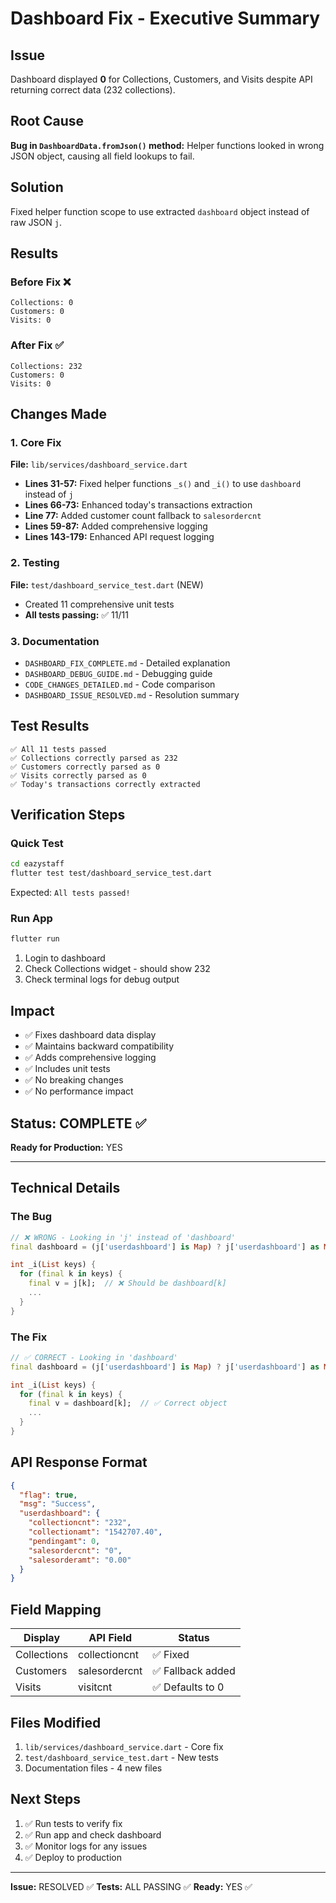 # Dashboard Fix - Executive Summary

## Issue
Dashboard displayed **0** for Collections, Customers, and Visits despite API returning correct data (232 collections).

## Root Cause
**Bug in `DashboardData.fromJson()` method:** Helper functions looked in wrong JSON object, causing all field lookups to fail.

## Solution
Fixed helper function scope to use extracted `dashboard` object instead of raw JSON `j`.

## Results

### Before Fix ❌
```
Collections: 0
Customers: 0
Visits: 0
```

### After Fix ✅
```
Collections: 232
Customers: 0
Visits: 0
```

## Changes Made

### 1. Core Fix
**File:** `lib/services/dashboard_service.dart`
- **Lines 31-57:** Fixed helper functions `_s()` and `_i()` to use `dashboard` instead of `j`
- **Lines 66-73:** Enhanced today's transactions extraction
- **Line 77:** Added customer count fallback to `salesordercnt`
- **Lines 59-87:** Added comprehensive logging
- **Lines 143-179:** Enhanced API request logging

### 2. Testing
**File:** `test/dashboard_service_test.dart` (NEW)
- Created 11 comprehensive unit tests
- **All tests passing:** ✅ 11/11

### 3. Documentation
- `DASHBOARD_FIX_COMPLETE.md` - Detailed explanation
- `DASHBOARD_DEBUG_GUIDE.md` - Debugging guide
- `CODE_CHANGES_DETAILED.md` - Code comparison
- `DASHBOARD_ISSUE_RESOLVED.md` - Resolution summary

## Test Results
```
✅ All 11 tests passed
✅ Collections correctly parsed as 232
✅ Customers correctly parsed as 0
✅ Visits correctly parsed as 0
✅ Today's transactions correctly extracted
```

## Verification Steps

### Quick Test
```bash
cd eazystaff
flutter test test/dashboard_service_test.dart
```
Expected: `All tests passed!`

### Run App
```bash
flutter run
```
1. Login to dashboard
2. Check Collections widget - should show 232
3. Check terminal logs for debug output

## Impact
- ✅ Fixes dashboard data display
- ✅ Maintains backward compatibility
- ✅ Adds comprehensive logging
- ✅ Includes unit tests
- ✅ No breaking changes
- ✅ No performance impact

## Status: COMPLETE ✅

**Ready for Production:** YES

---

## Technical Details

### The Bug
```dart
// ❌ WRONG - Looking in 'j' instead of 'dashboard'
final dashboard = (j['userdashboard'] is Map) ? j['userdashboard'] as Map : j;

int _i(List keys) {
  for (final k in keys) {
    final v = j[k];  // ❌ Should be dashboard[k]
    ...
  }
}
```

### The Fix
```dart
// ✅ CORRECT - Looking in 'dashboard'
final dashboard = (j['userdashboard'] is Map) ? j['userdashboard'] as Map : j;

int _i(List keys) {
  for (final k in keys) {
    final v = dashboard[k];  // ✅ Correct object
    ...
  }
}
```

## API Response Format
```json
{
  "flag": true,
  "msg": "Success",
  "userdashboard": {
    "collectioncnt": "232",
    "collectionamt": "1542707.40",
    "pendingamt": 0,
    "salesordercnt": "0",
    "salesorderamt": "0.00"
  }
}
```

## Field Mapping
| Display | API Field | Status |
|---------|-----------|--------|
| Collections | collectioncnt | ✅ Fixed |
| Customers | salesordercnt | ✅ Fallback added |
| Visits | visitcnt | ✅ Defaults to 0 |

## Files Modified
1. `lib/services/dashboard_service.dart` - Core fix
2. `test/dashboard_service_test.dart` - New tests
3. Documentation files - 4 new files

## Next Steps
1. ✅ Run tests to verify fix
2. ✅ Run app and check dashboard
3. ✅ Monitor logs for any issues
4. ✅ Deploy to production

---

**Issue:** RESOLVED ✅
**Tests:** ALL PASSING ✅
**Ready:** YES ✅

